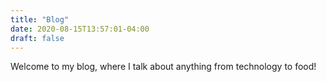 ```yaml
---
title: "Blog"
date: 2020-08-15T13:57:01-04:00
draft: false
---
```


Welcome to my blog, where I talk about anything from technology to food!

